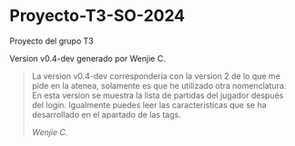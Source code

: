 # Proyecto-T3-SO-2024
Proyecto del grupo T3

Version v0.4-dev generado por Wenjie C.

> La version v0.4-dev corresponderia con la version 2 de lo que me pide en la atenea, solamente es que he utilizado otra nomenclatura. En esta version se muestra la lista de partidas del jugador después del login. Igualmente puedes leer las caracteristicas que se ha desarrollado en el apartado de las tags.
>
> *Wenjie C.*
